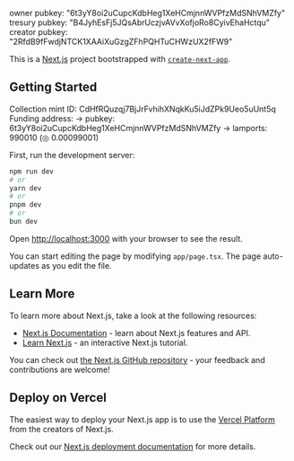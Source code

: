 
owner pubkey: "6t3yY8oi2uCupcKdbHeg1XeHCmjnnWVPfzMdSNhVMZfy"
tresury pubkey: "B4JyhEsFj5JQsAbrUczjvAVvXofjoRo8CyivEhaHctqu"
creator pubkey: "2RfdB9fFwdjNTCK1XAAiXuGzgZFhPQHTuCHWzUX2fFW9"

This is a [Next.js](https://nextjs.org) project bootstrapped with [
`create-next-app`](https://nextjs.org/docs/app/api-reference/cli/create-next-app).

## Getting Started

Collection mint ID: CdHfRQuzqj7BjJrFvhihXNqkKu5iJdZPk9Ueo5uUnt5q
Funding address:
  -> pubkey: 6t3yY8oi2uCupcKdbHeg1XeHCmjnnWVPfzMdSNhVMZfy
  -> lamports: 990010 (◎ 0.00099001)
  
First, run the development server:

```bash
npm run dev
# or
yarn dev
# or
pnpm dev
# or
bun dev
```

Open [http://localhost:3000](http://localhost:3000) with your browser to see the result.

You can start editing the page by modifying `app/page.tsx`. The page auto-updates as you edit the file.

## Learn More

To learn more about Next.js, take a look at the following resources:

- [Next.js Documentation](https://nextjs.org/docs) - learn about Next.js features and API.
- [Learn Next.js](https://nextjs.org/learn) - an interactive Next.js tutorial.

You can check out [the Next.js GitHub repository](https://github.com/vercel/next.js) - your feedback and contributions
are welcome!

## Deploy on Vercel

The easiest way to deploy your Next.js app is to use
the [Vercel Platform](https://vercel.com/new?utm_medium=default-template&filter=next.js&utm_source=create-next-app&utm_campaign=create-next-app-readme)
from the creators of Next.js.

Check out our [Next.js deployment documentation](https://nextjs.org/docs/app/building-your-application/deploying) for
more details.
